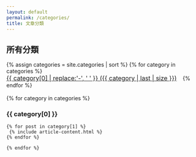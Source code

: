 ```yaml
---
layout: default
permalink: /categories/
title: 文章分類
---
```


<div class="container">
    <h2>所有分類</h2>
</div>	
<div class="container">
  <div class="categories-expo-list container">
  {% assign categories = site.categories | sort %}
	{% for category in categories %}
	<span class="site-tag">
    <a href="#{{ category[0] | slugify }}"
        style="font-size: {{ tag | last | size  |  times: 4 | plus: 80  }}%">
            {{ category[0] | replace:'-', ' ' }} ({{ category | last | size }})
    </a>
	</span>
	{% endfor %}
  </div>
  <br/>
  <div class="">
  {% for category in categories %}	
	<div class="container">
    <h3 id="{{ category[0] | slugify }}">{{ category[0] }}</h3>
	</div>	
    
    {% for post in category[1] %}
     {% include article-content.html %}
    {% endfor %}
    
    {% endfor %}
  </div>
</div>

<style>
.site-tag a {
    display: inline-block;
    margin-right: 12px;
    font-size:16px;
}
</style>
